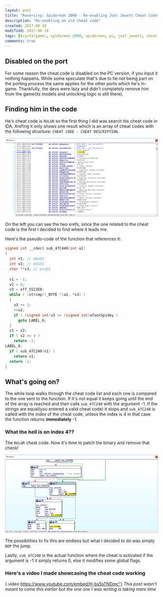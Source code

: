 ```yaml
---
layout: post
title: "Reversing: Spiderman 2000 - Re-enabling Joel Jewett Cheat Code"
description: "Re-enabling an old cheat code"
created: 2017-08-18
modified: 2017-08-18
tags: [krystalgamer, spiderman 2000, spiderman, pc, joel jewett, cheat code, enable, reversing]
comments: true
---
```


## Disabled on the port 


For some reason the cheat code is disabled on the PC version, if you input it nothing happens. While some speculate that's due to he not being part on the porting process the same applies for the other ports which he's in-game. Thankfully, the devs were lazy and didn't completely remove him from the game(its models and unlocking logic is still there).

## Finding him in the code 


He's cheat code is `RULUR` so the first thing I did was search his cheat code in IDA. Xrefing it only shows one result which is an array of cheat codes with the following structure: `CHEAT CODE - CHEAT DESCRIPTION`.

![Cheat Array](images/spidey/cheat_array.png)

On the left you can see the two xrefs, since the one related to the cheat code is the first I decided to find where it leads me.

Here's the pseudo-code of the function that references it:

```c
signed int __cdecl sub_47C440(int a1)
{
  int v1; // ebx@1
  int v2; // edi@1
  char **v3; // esi@1

  v1 = -1;
  v2 = 0;
  v3 = off_5513E0;
  while ( !strcmp((_BYTE *)a1, *v3) )
  {
    v3 += 2;
    ++v2;
    if ( (signed int)v3 >= (signed int)aToonSpidey )
      goto LABEL_6;
  }
  v1 = v2;
  if ( v2 == 4 )
    return -1;
LABEL_6:
  if ( sub_47C240(v1) )
    return v1;
  return -1;
}
```

## What's going on?


The while loop walks through the cheat code list and each one is compared to the one sent to the function. If it's not equal it keeps going until the end of the array is reached and then calls `sub_47C240` with the argument -1. If the strings are equal(you entered a valid cheat code) it stops and `sub_47C240` is called with the index of the cheat code, unless the index is 4 in that case the function returns **immediately** -1.

### What the hell is on index 4??


The `RULUR` cheat code. Now it's time to patch the binary and remove that check!

![Jump replace](images/spidey/jump_patch.png)

The possibilities to fix this are endless but what I decided to do was simply `NOP` the jump.

Lastly, `sub_47C240` is the actual function where the cheat is activated if the argument is -1 it simply returns 0, else it modifies some global flags.

### Here's a video I made showcasing the cheat code working


{.video https://www.youtube.com/embed/H-bs5sTNDmc"}
*This post wasn't meant to come this earlier but the one one I was writing is taking more time*
